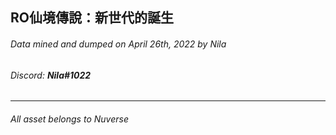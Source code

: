 ## RO仙境傳說：新世代的誕生
###### Data mined and dumped on April 26th, 2022 by Nila
###### Discord: **Nila#1022**
------------------------------------------------------------
###### All asset belongs to Nuverse
